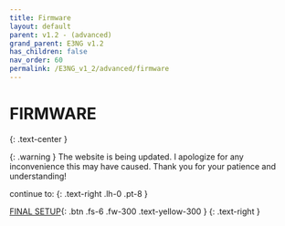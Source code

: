 ```yaml
---
title: Firmware
layout: default
parent: v1.2 - (advanced)
grand_parent: E3NG v1.2
has_children: false
nav_order: 60
permalink: /E3NG_v1_2/advanced/firmware
---
```

# FIRMWARE
{: .text-center }

{: .warning }
The website is being updated. I apologize for any inconvenience this may have caused. Thank you for your patience and understanding!

continue to:
{: .text-right .lh-0 .pt-8 }

[FINAL SETUP]{: .btn .fs-6 .fw-300 .text-yellow-300 }
{: .text-right }

[FINAL SETUP]: https://rh3d.xyz/E3NG_v1_2/final_setup
